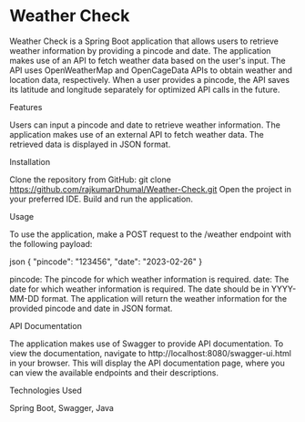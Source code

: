 # Weather Check

Weather Check is a Spring Boot application that allows users to retrieve weather information by providing a pincode and date. The application makes use of an API to fetch weather data based on the user's input. The API uses OpenWeatherMap and OpenCageData APIs to obtain weather and location data, respectively. When a user provides a pincode, the API saves its latitude and longitude separately for optimized API calls in the future.

Features

Users can input a pincode and date to retrieve weather information.
The application makes use of an external API to fetch weather data.
The retrieved data is displayed in JSON format.


Installation

Clone the repository from GitHub:
git clone https://github.com/rajkumarDhumal/Weather-Check.git
Open the project in your preferred IDE.
Build and run the application.


Usage

To use the application, make a POST request to the /weather endpoint with the following payload:

json
{
    "pincode": "123456",
    "date": "2023-02-26"
}

pincode: The pincode for which weather information is required.
date: The date for which weather information is required. The date should be in YYYY-MM-DD format.
The application will return the weather information for the provided pincode and date in JSON format.


API Documentation

The application makes use of Swagger to provide API documentation. To view the documentation, navigate to http://localhost:8080/swagger-ui.html in your browser. This will display the API documentation page, where you can view the available endpoints and their descriptions.


Technologies Used

Spring Boot, 
Swagger, 
Java 
